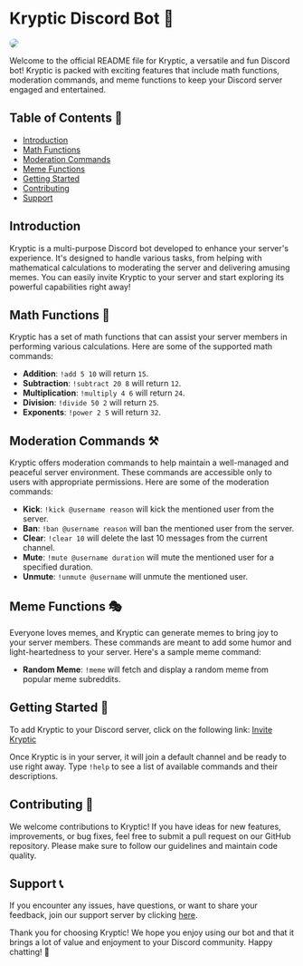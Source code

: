 # Kryptic Discord Bot 🤖

<div style="border-radius: 20px;"><img src="https://i.postimg.cc/4dV7Jg3n/Screenshot-2023-07-29-162526.png" style="border-radius:20px;"></img></div>

Welcome to the official README file for Kryptic, a versatile and fun Discord bot! Kryptic is packed with exciting features that include math functions, moderation commands, and meme functions to keep your Discord server engaged and entertained.

## Table of Contents 📑

- [Introduction](#introduction)
- [Math Functions](#math-functions)
- [Moderation Commands](#moderation-commands)
- [Meme Functions](#meme-functions)
- [Getting Started](#getting-started)
- [Contributing](#contributing)
- [Support](#support)

## Introduction

Kryptic is a multi-purpose Discord bot developed to enhance your server's experience. It's designed to handle various tasks, from helping with mathematical calculations to moderating the server and delivering amusing memes. You can easily invite Kryptic to your server and start exploring its powerful capabilities right away!

## Math Functions 🧮

Kryptic has a set of math functions that can assist your server members in performing various calculations. Here are some of the supported math commands:

- **Addition**: `!add 5 10` will return `15`.
- **Subtraction**: `!subtract 20 8` will return `12`.
- **Multiplication**: `!multiply 4 6` will return `24`.
- **Division**: `!divide 50 2` will return `25`.
- **Exponents**: `!power 2 5` will return `32`.

## Moderation Commands ⚒️

Kryptic offers moderation commands to help maintain a well-managed and peaceful server environment. These commands are accessible only to users with appropriate permissions. Here are some of the moderation commands:

- **Kick**: `!kick @username reason` will kick the mentioned user from the server.
- **Ban**: `!ban @username reason` will ban the mentioned user from the server.
- **Clear**: `!clear 10` will delete the last 10 messages from the current channel.
- **Mute**: `!mute @username duration` will mute the mentioned user for a specified duration.
- **Unmute**: `!unmute @username` will unmute the mentioned user.

## Meme Functions 🎭

Everyone loves memes, and Kryptic can generate memes to bring joy to your server members. These commands are meant to add some humor and light-heartedness to your server. Here's a sample meme command:

- **Random Meme**: `!meme` will fetch and display a random meme from popular meme subreddits.

## Getting Started 🚀

To add Kryptic to your Discord server, click on the following link: [Invite Kryptic](https://dsc.gg/krypticgg)

Once Kryptic is in your server, it will join a default channel and be ready to use right away. Type `!help` to see a list of available commands and their descriptions.

## Contributing 🤝

We welcome contributions to Kryptic! If you have ideas for new features, improvements, or bug fixes, feel free to submit a pull request on our GitHub repository. Please make sure to follow our guidelines and maintain code quality.

## Support 📞

If you encounter any issues, have questions, or want to share your feedback, join our support server by clicking [here](https://discord.gg/jA34s8Zwtr).

Thank you for choosing Kryptic! We hope you enjoy using our bot and that it brings a lot of value and enjoyment to your Discord community. Happy chatting! 🎉
